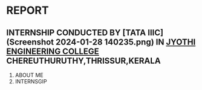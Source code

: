 #  REPORT 
## INTERNSHIP CONDUCTED BY [TATA IIIC](Screenshot 2024-01-28 140235.png) IN [JYOTHI ENGINEERING COLLEGE](jyothi-engineering-college-thrissur-ho-thrissur-engineering-colleges-wq6ah2e4aa.JPG) CHEREUTHURUTHY,THRISSUR,KERALA
1. ABOUT ME
2. INTERNSGIP




 














